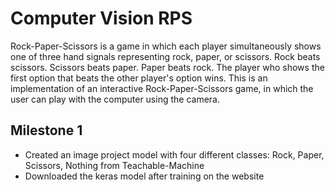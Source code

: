 # Computer Vision RPS
Rock-Paper-Scissors is a game in which each player simultaneously shows one of three hand signals representing rock, paper, or scissors. Rock beats scissors. Scissors beats paper. Paper beats rock. The player who shows the first option that beats the other player's option wins. This is an implementation of an interactive Rock-Paper-Scissors game, in which the user can play with the computer using the camera.

## Milestone 1
- Created an image project model with four different classes: Rock, Paper, Scissors, Nothing from Teachable-Machine
- Downloaded the keras model after training on the website
